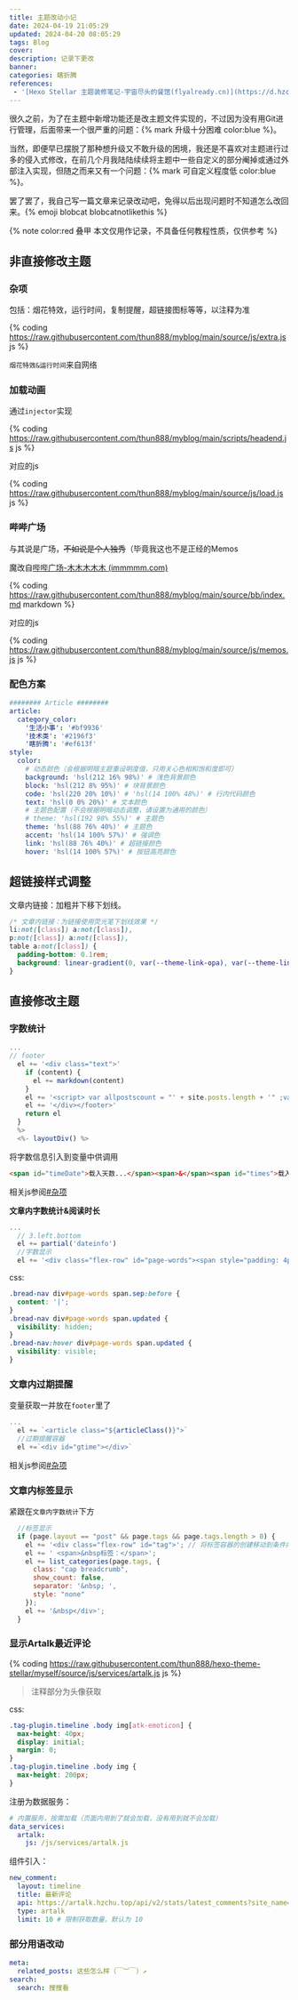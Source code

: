 ```yaml
---
title: 主题改动小记
date: 2024-04-19 21:05:29
updated: 2024-04-20 08:05:29
tags: Blog
cover:
description: 记录下更改
banner:
categories: 瞎折腾
references:
 - '[Hexo Stellar 主题装修笔记-宇宙尽头的餐馆(flyalready.cn)](https://d.hzchu.top/6po5d)'
---
```


很久之前，为了在主题中新增功能还是改主题文件实现的，不过因为没有用Git进行管理，后面带来一个很严重的问题：{% mark 升级十分困难 color:blue %}。

当然，即便早已摆脱了那种想升级又不敢升级的困境，我还是不喜欢对主题进行过多的侵入式修改，在前几个月我陆陆续续将主题中一些自定义的部分阉掉或通过外部注入实现，但随之而来又有一个问题：{% mark 可自定义程度低 color:blue %}。

罢了罢了，我自己写一篇文章来记录改动吧，免得以后出现问题时不知道怎么改回来。{% emoji blobcat blobcatnotlikethis %}

{% note color:red 叠甲 本文仅用作记录，不具备任何教程性质，仅供参考 %}

## 非直接修改主题

### 杂项

包括：烟花特效，运行时间，复制提醒，超链接图标等等，以注释为准

{% coding https://raw.githubusercontent.com/thun888/myblog/main/source/js/extra.js js %}

`烟花特效&运行时间`来自网络

### 加载动画

通过`injector`实现

{% coding https://raw.githubusercontent.com/thun888/myblog/main/scripts/headend.js js %}

对应的js

{% coding https://raw.githubusercontent.com/thun888/myblog/main/source/js/load.js js %}

### 哔哔广场

与其说是广场，~~不如说是个人独秀~~（毕竟我这也不是正经的Memos

魔改自[哔哔广场-木木木木木 (immmmm.com)](https://immmmm.com/bbs/)

{% coding https://raw.githubusercontent.com/thun888/myblog/main/source/bb/index.md markdown %}

对应的js

{% coding https://raw.githubusercontent.com/thun888/myblog/main/source/js/memos.js js %}

### 配色方案

```yaml _config.stellar.yml
######## Article ########
article:
  category_color:
    '生活小事': '#bf9936'
    '技术类': '#2196f3'
    '瞎折腾': '#ef613f'
style:
  color:
    # 动态颜色（会根据明暗主题重设明度值，只用关心色相和饱和度即可）
    background: 'hsl(212 16% 98%)' # 浅色背景颜色
    block: 'hsl(212 8% 95%)' # 块背景颜色
    code: 'hsl(220 20% 10%)' # 'hsl(14 100% 48%)' # 行内代码颜色
    text: 'hsl(0 0% 20%)' # 文本颜色
    # 主题色配置（不会根据明暗动态调整，请设置为通用的颜色）
    # theme: 'hsl(192 98% 55%)' # 主题色
    theme: 'hsl(88 76% 40%)' # 主题色
    accent: 'hsl(14 100% 57%)' # 强调色
    link: 'hsl(88 76% 40%)' # 超链接颜色
    hover: 'hsl(14 100% 57%)' # 按钮高亮颜色
```

## 超链接样式调整

文章内链接：加粗并下移下划线。

```css
/* 文章内链接：为链接使用荧光笔下划线效果 */
li:not([class]) a:not([class]),
p:not([class]) a:not([class]),
table a:not([class]) {
  padding-bottom: 0.1rem;
  background: linear-gradient(0, var(--theme-link-opa), var(--theme-link-opa)) no-repeat center bottom / 100% 40%;
}
```



## 直接修改主题

### 字数统计

```js themes\stellar\layout\_partial\main\footer.ejs
...
// footer
  el += '<div class="text">'
    if (content) {
      el += markdown(content)
    }
    el += '<script> var allpostscount = "' + site.posts.length + '" ;var allpostswords = "' + totalcount(site) + '";gtime_days = Math.floor((new Date() - new Date(' + page.updated + ')) / 1000 / 60 / 60 / 24);</script>'
    el += '</div></footer>'
    return el
  }
  %>
  <%- layoutDiv() %>
```

将字数信息引入到变量中供调用

```html
<span id="timeDate">载入天数...</span><span>&</span><span id="times">载入时分秒...</span>，共发表了<span id="all-posts-count">load</span>篇文章，总计<span id="all-post-words">load</span>字
```

相关js参阅[#杂项](#杂项)

**文章内字数统计&阅读时长**

```js themes\stellar\layout\_partial\main\navbar\article_banner.ejs
...
  // 3.left.bottom
  el += partial('dateinfo')
  //字数显示
  el += '<div class="flex-row" id="page-words"><span style="padding: 4px;">本文字数：' + wordcount(page.content) + '字</span><span class="sep updated" style="padding: 4px;"></span><span class="text updated" style="padding: 4px;">阅读时长：' + min2read(page.content) + '分</span></div>';
```

css:

```css source\mcss\mcss.css
.bread-nav div#page-words span.sep:before {
  content: '|';
}
.bread-nav div#page-words span.updated {
  visibility: hidden;
}
.bread-nav:hover div#page-words span.updated {
  visibility: visible;
}
```

### 文章内过期提醒

变量获取一并放在`footer`里了

```js themes\stellar\layout\page.ejs
...
  el += `<article class="${articleClass()}">`
  //过期提醒容器
  el +=`<div id="gtime"></div>`
```

相关js参阅[#杂项](#杂项)

### 文章内标签显示

紧跟在`文章内字数统计`下方

```js themes\stellar\layout\_partial\main\navbar\article_banner.ejs
  //标签显示
  if (page.layout == "post" && page.tags && page.tags.length > 0) {
    el += '<div class="flex-row" id="tag">'; // 将标签容器的创建移动到条件内部
    el += ' <span>&nbsp标签：</span>';
    el += list_categories(page.tags, {
      class: "cap breadcrumb",
      show_count: false,
      separator: '&nbsp; ',
      style: "none"
    });
    el += '&nbsp</div>';
  }
```

### 显示Artalk最近评论

{% coding https://raw.githubusercontent.com/thun888/hexo-theme-stellar/myself/source/js/services/artalk.js js %}

> 注释部分为头像获取

css:

```css source\mcss\mcss.css
.tag-plugin.timeline .body img[atk-emoticon] {
  max-height: 40px;
  display: initial;
  margin: 0;
}
.tag-plugin.timeline .body img {
  max-height: 200px;
}
```

注册为数据服务：

```yaml _config.stellar.yml
# 内置服务，按需加载（页面内用到了就会加载，没有用到就不会加载）
data_services:
  artalk:
    js: /js/services/artalk.js
```

组件引入：

```yaml source\_data\widgets.yml
new_comment:
  layout: timeline
  title: 最新评论
  api: https://artalk.hzchu.top/api/v2/stats/latest_comments?site_name=Thun888 # 此处为 Artalk API 地址，末尾为站点名称
  type: artalk
  limit: 10 # 限制获取数量，默认为 10
```

### 部分用语改动

```yaml themes\stellar\languages\zh-CN.yml
meta:
  related_posts: 这些怎么样（￣︶￣）↗　
search:
  search: 搜搜看
```

